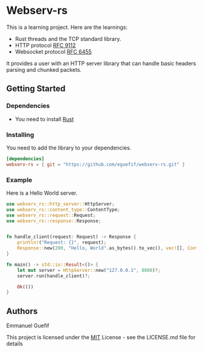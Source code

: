 # Webserv-rs

This is a learning project. Here are the learnings:
* Rust threads and the TCP standard library.
* HTTP protocol [RFC 9112](https://www.rfc-editor.org/rfc/rfc9112.html)
* Websocket protocol [RFC 6455](https://datatracker.ietf.org/doc/html/rfc6455)

It provides a user with an HTTP server library that can handle basic headers parsing and chunked packets.

## Getting Started

### Dependencies

* You need to install [Rust](https://www.rust-lang.org/tools/install)

### Installing

You need to add the library to your dependencies.
```toml
[dependencies]
webserv-rs = { git = "https://github.com/eguefif/webserv-rs.git" }
```

### Example
Here is a Hello World server.

```rust
use webserv_rs::http_server::HttpServer;
use webserv_rs::content_type::ContentType;
use webserv_rs::request::Request;
use webserv_rs::response::Response;


fn handle_client(request: Request) -> Response {
    println!("Request: {}", request);
    Response::new(200, "Hello, World".as_bytes().to_vec(), vec![], ContentType::TextHtml)
}

fn main() -> std::io::Result<()> {
    let mut server = HttpServer::new("127.0.0.1", 8080)?;
    server.run(handle_client)?;

    Ok(())
}

```

## Authors

Emmanuel Guefif

This project is licensed under the [MIT](./LICENCE) License - see the LICENSE.md file for details

